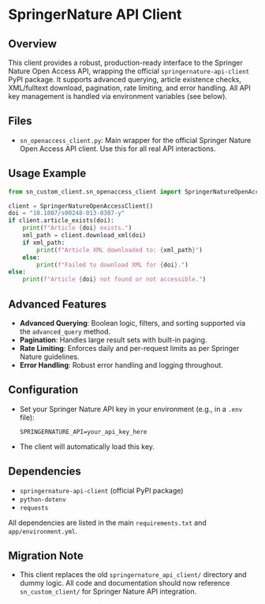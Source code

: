 # SpringerNature API Client

## Overview

This client provides a robust, production-ready interface to the Springer Nature Open Access API, wrapping the official `springernature-api-client` PyPI package. It supports advanced querying, article existence checks, XML/fulltext download, pagination, rate limiting, and error handling. All API key management is handled via environment variables (see below).

## Files

*   `sn_openaccess_client.py`: Main wrapper for the official Springer Nature Open Access API client. Use this for all real API interactions.

## Usage Example

```python
from sn_custom_client.sn_openaccess_client import SpringerNatureOpenAccessClient

client = SpringerNatureOpenAccessClient()
doi = "10.1007/s00248-013-0307-y"
if client.article_exists(doi):
    print(f"Article {doi} exists.")
    xml_path = client.download_xml(doi)
    if xml_path:
        print(f"Article XML downloaded to: {xml_path}")
    else:
        print(f"Failed to download XML for {doi}.")
else:
    print(f"Article {doi} not found or not accessible.")
```

## Advanced Features
- **Advanced Querying**: Boolean logic, filters, and sorting supported via the `advanced_query` method.
- **Pagination**: Handles large result sets with built-in paging.
- **Rate Limiting**: Enforces daily and per-request limits as per Springer Nature guidelines.
- **Error Handling**: Robust error handling and logging throughout.

## Configuration
- Set your Springer Nature API key in your environment (e.g., in a `.env` file):
  ```
  SPRINGERNATURE_API=your_api_key_here
  ```
- The client will automatically load this key.

## Dependencies
- `springernature-api-client` (official PyPI package)
- `python-dotenv`
- `requests`

All dependencies are listed in the main `requirements.txt` and `app/environment.yml`.

## Migration Note
- This client replaces the old `springernature_api_client/` directory and dummy logic. All code and documentation should now reference `sn_custom_client/` for Springer Nature API integration.
